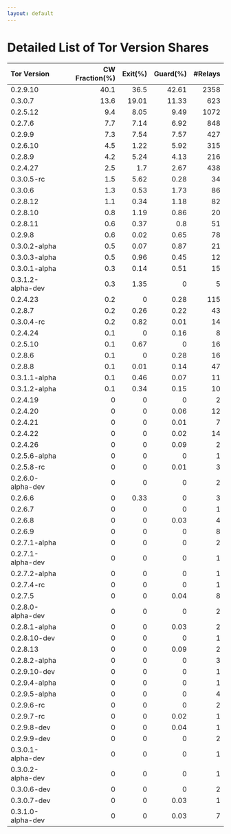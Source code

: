 ```yaml
---
layout: default
---
```



# Detailed List of Tor Version Shares

| Tor Version       |   CW Fraction(%) |   Exit(%) |   Guard(%) |   #Relays |
|:------------------|-----------------:|----------:|-----------:|----------:|
| 0.2.9.10          |             40.1 |     36.5  |      42.61 |      2358 |
| 0.3.0.7           |             13.6 |     19.01 |      11.33 |       623 |
| 0.2.5.12          |              9.4 |      8.05 |       9.49 |      1072 |
| 0.2.7.6           |              7.7 |      7.14 |       6.92 |       848 |
| 0.2.9.9           |              7.3 |      7.54 |       7.57 |       427 |
| 0.2.6.10          |              4.5 |      1.22 |       5.92 |       315 |
| 0.2.8.9           |              4.2 |      5.24 |       4.13 |       216 |
| 0.2.4.27          |              2.5 |      1.7  |       2.67 |       438 |
| 0.3.0.5-rc        |              1.5 |      5.62 |       0.28 |        34 |
| 0.3.0.6           |              1.3 |      0.53 |       1.73 |        86 |
| 0.2.8.12          |              1.1 |      0.34 |       1.18 |        82 |
| 0.2.8.10          |              0.8 |      1.19 |       0.86 |        20 |
| 0.2.8.11          |              0.6 |      0.37 |       0.8  |        51 |
| 0.2.9.8           |              0.6 |      0.02 |       0.65 |        78 |
| 0.3.0.2-alpha     |              0.5 |      0.07 |       0.87 |        21 |
| 0.3.0.3-alpha     |              0.5 |      0.96 |       0.45 |        12 |
| 0.3.0.1-alpha     |              0.3 |      0.14 |       0.51 |        15 |
| 0.3.1.2-alpha-dev |              0.3 |      1.35 |       0    |         5 |
| 0.2.4.23          |              0.2 |      0    |       0.28 |       115 |
| 0.2.8.7           |              0.2 |      0.26 |       0.22 |        43 |
| 0.3.0.4-rc        |              0.2 |      0.82 |       0.01 |        14 |
| 0.2.4.24          |              0.1 |      0    |       0.16 |         8 |
| 0.2.5.10          |              0.1 |      0.67 |       0    |        16 |
| 0.2.8.6           |              0.1 |      0    |       0.28 |        16 |
| 0.2.8.8           |              0.1 |      0.01 |       0.14 |        47 |
| 0.3.1.1-alpha     |              0.1 |      0.46 |       0.07 |        11 |
| 0.3.1.2-alpha     |              0.1 |      0.34 |       0.15 |        10 |
| 0.2.4.19          |              0   |      0    |       0    |         2 |
| 0.2.4.20          |              0   |      0    |       0.06 |        12 |
| 0.2.4.21          |              0   |      0    |       0.01 |         7 |
| 0.2.4.22          |              0   |      0    |       0.02 |        14 |
| 0.2.4.26          |              0   |      0    |       0.09 |         2 |
| 0.2.5.6-alpha     |              0   |      0    |       0    |         1 |
| 0.2.5.8-rc        |              0   |      0    |       0.01 |         3 |
| 0.2.6.0-alpha-dev |              0   |      0    |       0    |         2 |
| 0.2.6.6           |              0   |      0.33 |       0    |         3 |
| 0.2.6.7           |              0   |      0    |       0    |         1 |
| 0.2.6.8           |              0   |      0    |       0.03 |         4 |
| 0.2.6.9           |              0   |      0    |       0    |         8 |
| 0.2.7.1-alpha     |              0   |      0    |       0    |         2 |
| 0.2.7.1-alpha-dev |              0   |      0    |       0    |         1 |
| 0.2.7.2-alpha     |              0   |      0    |       0    |         1 |
| 0.2.7.4-rc        |              0   |      0    |       0    |         1 |
| 0.2.7.5           |              0   |      0    |       0.04 |         8 |
| 0.2.8.0-alpha-dev |              0   |      0    |       0    |         2 |
| 0.2.8.1-alpha     |              0   |      0    |       0.03 |         2 |
| 0.2.8.10-dev      |              0   |      0    |       0    |         1 |
| 0.2.8.13          |              0   |      0    |       0.09 |         2 |
| 0.2.8.2-alpha     |              0   |      0    |       0    |         3 |
| 0.2.9.10-dev      |              0   |      0    |       0    |         1 |
| 0.2.9.4-alpha     |              0   |      0    |       0    |         1 |
| 0.2.9.5-alpha     |              0   |      0    |       0    |         4 |
| 0.2.9.6-rc        |              0   |      0    |       0    |         2 |
| 0.2.9.7-rc        |              0   |      0    |       0.02 |         1 |
| 0.2.9.8-dev       |              0   |      0    |       0.04 |         1 |
| 0.2.9.9-dev       |              0   |      0    |       0    |         2 |
| 0.3.0.1-alpha-dev |              0   |      0    |       0    |         1 |
| 0.3.0.2-alpha-dev |              0   |      0    |       0    |         1 |
| 0.3.0.6-dev       |              0   |      0    |       0    |         2 |
| 0.3.0.7-dev       |              0   |      0    |       0.03 |         1 |
| 0.3.1.0-alpha-dev |              0   |      0    |       0.03 |         7 |